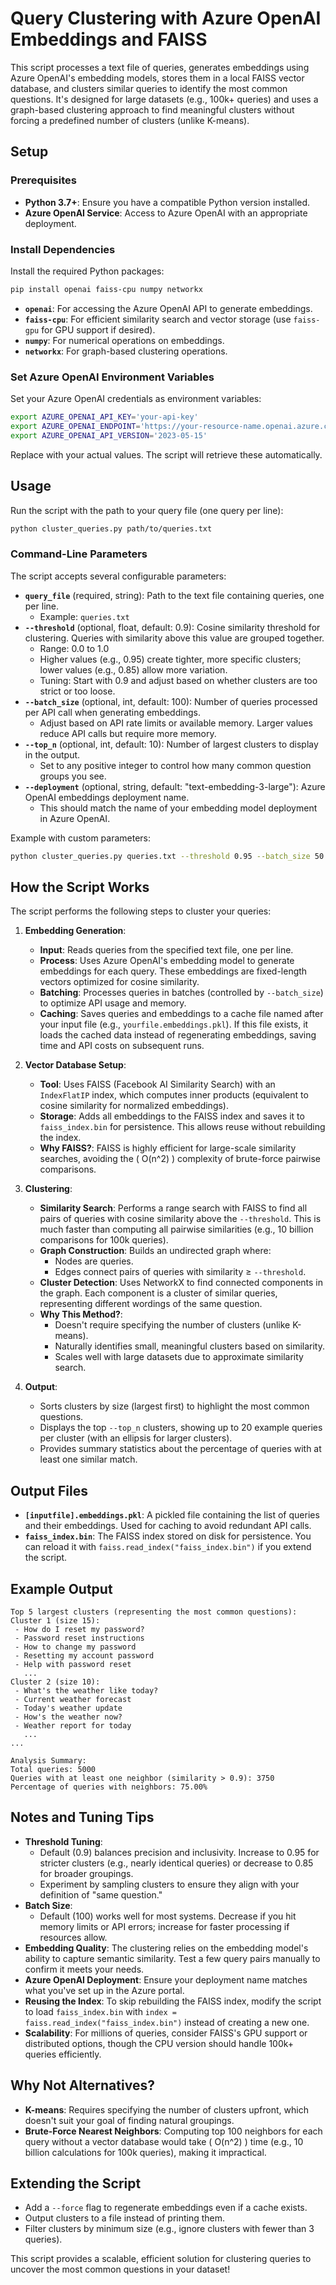 # Query Clustering with Azure OpenAI Embeddings and FAISS

This script processes a text file of queries, generates embeddings using Azure OpenAI's embedding models, stores them in a local FAISS vector database, and clusters similar queries to identify the most common questions. It's designed for large datasets (e.g., 100k+ queries) and uses a graph-based clustering approach to find meaningful clusters without forcing a predefined number of clusters (unlike K-means).

## Setup

### Prerequisites
- **Python 3.7+**: Ensure you have a compatible Python version installed.
- **Azure OpenAI Service**: Access to Azure OpenAI with an appropriate deployment.

### Install Dependencies
Install the required Python packages:
```bash
pip install openai faiss-cpu numpy networkx
```
- **`openai`**: For accessing the Azure OpenAI API to generate embeddings.
- **`faiss-cpu`**: For efficient similarity search and vector storage (use `faiss-gpu` for GPU support if desired).
- **`numpy`**: For numerical operations on embeddings.
- **`networkx`**: For graph-based clustering operations.

### Set Azure OpenAI Environment Variables
Set your Azure OpenAI credentials as environment variables:
```bash
export AZURE_OPENAI_API_KEY='your-api-key'
export AZURE_OPENAI_ENDPOINT='https://your-resource-name.openai.azure.com/'
export AZURE_OPENAI_API_VERSION='2023-05-15'
```
Replace with your actual values. The script will retrieve these automatically.

## Usage

Run the script with the path to your query file (one query per line):
```bash
python cluster_queries.py path/to/queries.txt
```

### Command-Line Parameters
The script accepts several configurable parameters:
- **`query_file`** (required, string): Path to the text file containing queries, one per line.
  - Example: `queries.txt`
- **`--threshold`** (optional, float, default: 0.9): Cosine similarity threshold for clustering. Queries with similarity above this value are grouped together.
  - Range: 0.0 to 1.0
  - Higher values (e.g., 0.95) create tighter, more specific clusters; lower values (e.g., 0.85) allow more variation.
  - Tuning: Start with 0.9 and adjust based on whether clusters are too strict or too loose.
- **`--batch_size`** (optional, int, default: 100): Number of queries processed per API call when generating embeddings.
  - Adjust based on API rate limits or available memory. Larger values reduce API calls but require more memory.
- **`--top_n`** (optional, int, default: 10): Number of largest clusters to display in the output.
  - Set to any positive integer to control how many common question groups you see.
- **`--deployment`** (optional, string, default: "text-embedding-3-large"): Azure OpenAI embeddings deployment name.
  - This should match the name of your embedding model deployment in Azure OpenAI.

Example with custom parameters:
```bash
python cluster_queries.py queries.txt --threshold 0.95 --batch_size 50 --top_n 5 --deployment my-embedding-deployment
```

## How the Script Works

The script performs the following steps to cluster your queries:

1. **Embedding Generation**:
   - **Input**: Reads queries from the specified text file, one per line.
   - **Process**: Uses Azure OpenAI's embedding model to generate embeddings for each query. These embeddings are fixed-length vectors optimized for cosine similarity.
   - **Batching**: Processes queries in batches (controlled by `--batch_size`) to optimize API usage and memory.
   - **Caching**: Saves queries and embeddings to a cache file named after your input file (e.g., `yourfile.embeddings.pkl`). If this file exists, it loads the cached data instead of regenerating embeddings, saving time and API costs on subsequent runs.

2. **Vector Database Setup**:
   - **Tool**: Uses FAISS (Facebook AI Similarity Search) with an `IndexFlatIP` index, which computes inner products (equivalent to cosine similarity for normalized embeddings).
   - **Storage**: Adds all embeddings to the FAISS index and saves it to `faiss_index.bin` for persistence. This allows reuse without rebuilding the index.
   - **Why FAISS?**: FAISS is highly efficient for large-scale similarity searches, avoiding the \( O(n^2) \) complexity of brute-force pairwise comparisons.

3. **Clustering**:
   - **Similarity Search**: Performs a range search with FAISS to find all pairs of queries with cosine similarity above the `--threshold`. This is much faster than computing all pairwise similarities (e.g., 10 billion comparisons for 100k queries).
   - **Graph Construction**: Builds an undirected graph where:
     - Nodes are queries.
     - Edges connect pairs of queries with similarity ≥ `--threshold`.
   - **Cluster Detection**: Uses NetworkX to find connected components in the graph. Each component is a cluster of similar queries, representing different wordings of the same question.
   - **Why This Method?**: 
     - Doesn't require specifying the number of clusters (unlike K-means).
     - Naturally identifies small, meaningful clusters based on similarity.
     - Scales well with large datasets due to approximate similarity search.

4. **Output**:
   - Sorts clusters by size (largest first) to highlight the most common questions.
   - Displays the top `--top_n` clusters, showing up to 20 example queries per cluster (with an ellipsis for larger clusters).
   - Provides summary statistics about the percentage of queries with at least one similar match.

## Output Files
- **`[inputfile].embeddings.pkl`**: A pickled file containing the list of queries and their embeddings. Used for caching to avoid redundant API calls.
- **`faiss_index.bin`**: The FAISS index stored on disk for persistence. You can reload it with `faiss.read_index("faiss_index.bin")` if you extend the script.

## Example Output
```
Top 5 largest clusters (representing the most common questions):
Cluster 1 (size 15):
 - How do I reset my password?
 - Password reset instructions
 - How to change my password
 - Resetting my account password
 - Help with password reset
   ...
Cluster 2 (size 10):
 - What's the weather like today?
 - Current weather forecast
 - Today's weather update
 - How's the weather now?
 - Weather report for today
   ...
...

Analysis Summary:
Total queries: 5000
Queries with at least one neighbor (similarity > 0.9): 3750
Percentage of queries with neighbors: 75.00%
```

## Notes and Tuning Tips
- **Threshold Tuning**: 
  - Default (0.9) balances precision and inclusivity. Increase to 0.95 for stricter clusters (e.g., nearly identical queries) or decrease to 0.85 for broader groupings.
  - Experiment by sampling clusters to ensure they align with your definition of "same question."
- **Batch Size**: 
  - Default (100) works well for most systems. Decrease if you hit memory limits or API errors; increase for faster processing if resources allow.
- **Embedding Quality**: The clustering relies on the embedding model's ability to capture semantic similarity. Test a few query pairs manually to confirm it meets your needs.
- **Azure OpenAI Deployment**: Ensure your deployment name matches what you've set up in the Azure portal.
- **Reusing the Index**: To skip rebuilding the FAISS index, modify the script to load `faiss_index.bin` with `index = faiss.read_index("faiss_index.bin")` instead of creating a new one.
- **Scalability**: For millions of queries, consider FAISS's GPU support or distributed options, though the CPU version should handle 100k+ queries efficiently.

## Why Not Alternatives?
- **K-means**: Requires specifying the number of clusters upfront, which doesn't suit your goal of finding natural groupings.
- **Brute-Force Nearest Neighbors**: Computing top 100 neighbors for each query without a vector database would take \( O(n^2) \) time (e.g., 10 billion calculations for 100k queries), making it impractical.

## Extending the Script
- Add a `--force` flag to regenerate embeddings even if a cache exists.
- Output clusters to a file instead of printing them.
- Filter clusters by minimum size (e.g., ignore clusters with fewer than 3 queries).

This script provides a scalable, efficient solution for clustering queries to uncover the most common questions in your dataset!

